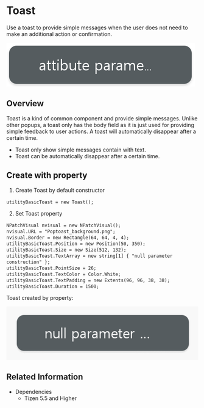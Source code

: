 # Toast
Use a toast to provide simple messages when the user does not need to make an additional action or confirmation.

![Toast](./media/toast.png)

## Overview
Toast is a kind of common component and provide simple messages. Unlike other popups, a toast only has the body field as it is just used for providing simple feedback to user actions. A toast will automatically disappear after a certain time.

- Toast only show simple messages contain with text.
- Toast can be automatically disappear after a certain time.

## Create with property
1. Create Toast by default constructor

~~~{.cs}
utilityBasicToast = new Toast();
~~~

2. Set Toast property

~~~{.cs}
NPatchVisual nvisual = new NPatchVisual();
nvisual.URL = "Poptoast_background.png";
nvisual.Border = new Rectangle(64, 64, 4, 4);
utilityBasicToast.Position = new Position(50, 350);
utilityBasicToast.Size = new Size(512, 132);
utilityBasicToast.TextArray = new string[1] { "null parameter construction" };
utilityBasicToast.PointSize = 26;
utilityBasicToast.TextColor = Color.White;
utilityBasicToast.TextPadding = new Extents(96, 96, 38, 38);
utilityBasicToast.Duration = 1500;
~~~

Toast created by property:

![Toast](./media/toast.gif)

## Related Information
- Dependencies
  -   Tizen 5.5 and Higher
